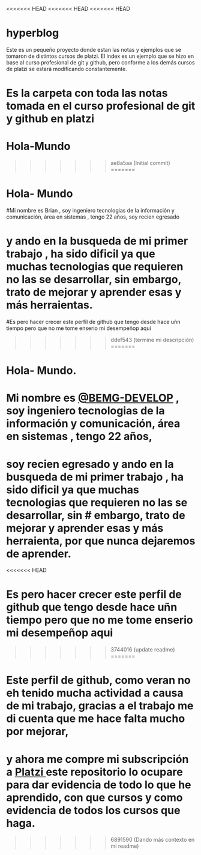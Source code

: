 <<<<<<< HEAD
<<<<<<< HEAD
<<<<<<< HEAD
# hyperblog
Este es un pequeño proyecto donde estan las notas y ejemplos que se tomaron de distintos cursos de platzi.
El index es un ejemplo que se hizo en base al curso profesional de git y github, pero conforme a los demás cursos de platzi  se estará modificando constantemente.

Es la carpeta con toda las notas tomada en el curso profesional de git y github en platzi
=======
# Hola-Mundo
>>>>>>> ae8a5aa (Initial commit)
=======
# Hola- Mundo
#Mi  nombre es Brian , soy ingeniero tecnologias de la  información  y comunicación, área en sistemas , tengo 22 años,  soy recien egresado
# y ando en la busqueda de mi primer trabajo , ha sido dificil ya que muchas tecnologias que requieren no las se desarrollar, sin embargo, trato de mejorar y aprender esas y más herraientas.
#Es pero hacer crecer este perfil de github que tengo desde  hace uñn tiempo pero que no me tome enserio mi desempeñop aqui
>>>>>>> ddef543 (termine mi descripción)
=======
# Hola- Mundo.

# Mi  nombre es <a href="https://www.beacons.ai/bemg_develop">@BEMG-DEVELOP</a> , soy ingeniero tecnologias de la  información  y comunicación, área en sistemas , tengo 22 años,
# soy recien egresado y ando en la busqueda de mi primer trabajo , ha sido dificil ya que muchas tecnologias que requieren no las se desarrollar, sin # embargo, trato de mejorar y aprender esas y más herraienta, por que nunca dejaremos de aprender.

<<<<<<< HEAD
# Es pero hacer crecer este perfil de github que tengo desde  hace uñn tiempo pero que no me tome enserio mi desempeñop aqui
>>>>>>> 3744016 (update readme)
=======
# Este perfil de github, como veran no eh tenido mucha actividad a causa de mi trabajo, gracias a el trabajo me di cuenta que me hace falta mucho por mejorar,
# y ahora me compre mi subscripción a <a href="https://platzi.com">Platzi </a> este repositorio lo ocupare para dar evidencia de todo lo que he aprendido, con que cursos y como evidencia de todos los cursos que haga.
>>>>>>> 6891590 (Dando más contexto en mi readme)
